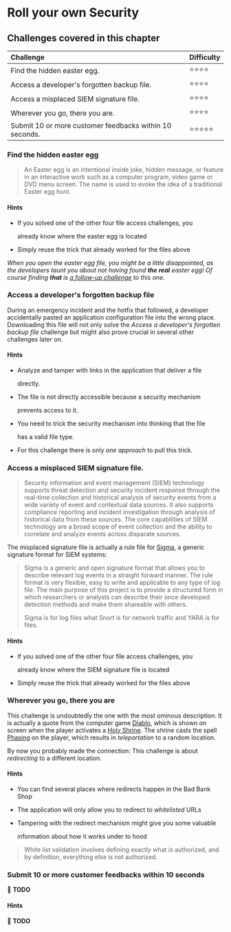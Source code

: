 # Roll your own Security

## Challenges covered in this chapter

| Challenge | Difficulty |
| :--- | :--- |
| Find the hidden easter egg. | ⭐⭐⭐⭐ |
| Access a developer's forgotten backup file. | ⭐⭐⭐⭐ |
| Access a misplaced SIEM signature file. | ⭐⭐⭐⭐ |
| Wherever you go, there you are. | ⭐⭐⭐⭐ |
| Submit 10 or more customer feedbacks within 10 seconds. | ⭐⭐⭐⭐⭐ |

### Find the hidden easter egg

> An Easter egg is an intentional inside joke, hidden message, or feature in an interactive work such as a computer program, video game or DVD menu screen. The name is used to evoke the idea of a traditional Easter egg hunt.

#### Hints

* If you solved one of the other four file access challenges, you

  already know where the easter egg is located

* Simply reuse the trick that already worked for the files above

_When you open the easter egg file, you might be a little disappointed, as the developers taunt you about not having found **the real** easter egg! Of course finding **that** is_ [_a follow-up challenge_](security-through-obscurity.md#apply-some-advanced-cryptanalysis-to-find-the-real-easter-egg) _to this one._

### Access a developer's forgotten backup file

During an emergency incident and the hotfix that followed, a developer accidentally pasted an application configuration file into the wrong place. Downloading this file will not only solve the _Access a developer's forgotten backup file_ challenge but might also prove crucial in several other challenges later on.

#### Hints

* Analyze and tamper with links in the application that deliver a file

  directly.

* The file is not directly accessible because a security mechanism

  prevents access to it.

* You need to trick the security mechanism into thinking that the file

  has a valid file type.

* For this challenge there is only _one approach_ to pull this trick.

### Access a misplaced SIEM signature file.

> Security information and event management \(SIEM\) technology supports threat detection and security incident response through the real-time collection and historical analysis of security events from a wide variety of event and contextual data sources. It also supports compliance reporting and incident investigation through analysis of historical data from these sources. The core capabilities of SIEM technology are a broad scope of event collection and the ability to correlate and analyze events across disparate sources.

The misplaced signature file is actually a rule file for [Sigma](https://github.com/Neo23x0/sigma), a generic signature format for SIEM systems:

> Sigma is a generic and open signature format that allows you to describe relevant log events in a straight forward manner. The rule format is very flexible, easy to write and applicable to any type of log file. The main purpose of this project is to provide a structured form in which researchers or analysts can describe their once developed detection methods and make them shareable with others.
>
> Sigma is for log files what Snort is for network traffic and YARA is for files.

#### Hints

* If you solved one of the other four file access challenges, you

  already know where the SIEM signature file is located

* Simply reuse the trick that already worked for the files above

### Wherever you go, there you are

This challenge is undoubtedly the one with the most ominous description. It is actually a quote from the computer game [Diablo](http://us.blizzard.com/en-us/games/legacy/), which is shown on screen when the player activates a [Holy Shrine](http://diablo.gamepedia.com/Shrines_%28Diablo_I%29). The shrine casts the spell [Phasing](http://diablo.gamepedia.com/Phasing_%28Diablo_I%29) on the player, which results in _teleportation_ to a random location.

By now you probably made the connection: This challenge is about _redirecting_ to a different location.

#### Hints

* You can find several places where redirects happen in the Bad Bank Shop
* The application will only allow you to redirect to _whitelisted_ URLs
* Tampering with the redirect mechanism might give you some valuable

  information about how it works under to hood

> White list validation involves defining exactly what _is_ authorized, and by definition, everything else is not authorized.

### Submit 10 or more customer feedbacks within 10 seconds

:wrench: **TODO**

#### Hints

:wrench: **TODO**

